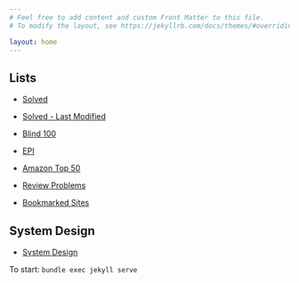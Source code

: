 ```yaml
---
# Feel free to add content and custom Front Matter to this file.
# To modify the layout, see https://jekyllrb.com/docs/themes/#overriding-theme-defaults

layout: home
---
```



Lists
------------
- [Solved](pages/lists/solved.html)
- [Solved - Last Modified](pages/lists/solvedLastModified.html)
- [Blind 100](pages/lists/blind100.html)
- [EPI](pages/lists/epi.html)
- [Amazon Top 50](/pages/lists/amazonTop50)

- [Review Problems](pages/lists/reviewProblems)
- [Bookmarked Sites](/pages/bookmarkedSites)

System Design
--------------

- [System Design](pages/system_design/link_shortener)


To start:
``` bundle exec jekyll serve ```
